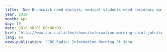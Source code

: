 ```yaml
---
title: 'New Brunswick need doctors, medical students need residency matches'
year: 2018
month: Apr
day: 19
date: 2018-06-01 00:00:00
href: 'http://www.cbc.ca/listen/shows/information-morning-saint-john/segment/15538702'
lang: en
news-publication: 'CBC Radio: Information Morning St John'
---
```


